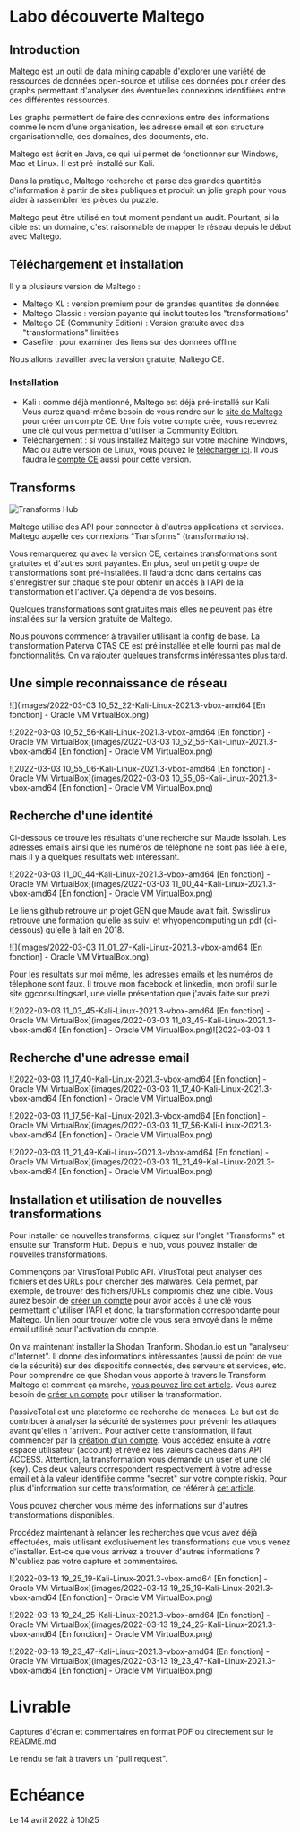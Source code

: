 # Labo découverte Maltego

## Introduction

Maltego est un outil de data mining capable d'explorer une variété de ressources de données open-source et utilise ces données pour créer des graphs permettant d'analyser des éventuelles connexions identifiées entre ces différentes ressources.

Les graphs permettent de faire des connexions entre des informations comme le nom d'une organisation, les adresse email et son structure organisationnelle, des domaines, des documents, etc.

Maltego est écrit en Java, ce qui lui permet de fonctionner sur Windows, Mac et Linux. Il est pré-installé sur Kali.

Dans la pratique, Maltego recherche et parse des grandes quantités d'information à partir de sites publiques et produit un jolie graph pour vous aider à rassembler les pièces du puzzle.

Maltego peut être utilisé en tout moment pendant un audit. Pourtant, si la cible est un domaine, c'est raisonnable de mapper le réseau depuis le début avec Maltego.

## Téléchargement et installation

Il y a plusieurs version de Maltego :

- Maltego XL : version premium pour de grandes quantités de données
- Maltego Classic : version payante qui inclut toutes les "transformations"
- Maltego CE (Community Edition) : Version gratuite avec des "transformations" limitées
- Casefile : pour examiner des liens sur des données offline

Nous allons travailler avec la version gratuite, Maltego CE.

### Installation

- Kali : comme déjà mentionné, Maltego est déjà pré-installé sur Kali. Vous aurez quand-même besoin de vous rendre sur le [site de Maltego](https://www.maltego.com/ce-registration/) pour créer un compte CE. Une fois votre compte crée, vous recevrez une clé qui vous permettra d'utiliser la Community Edition.
- Téléchargement : si vous installez Maltego sur votre machine Windows, Mac ou autre version de Linux, vous pouvez le [télécharger ici](https://www.maltego.com/downloads/). Il vous faudra le [compte CE](https://www.maltego.com/ce-registration/) aussi pour cette version. 

## Transforms

![Transforms Hub](images/transform_hub.png)

Maltego utilise des API pour connecter à d'autres applications et services. Maltego appelle ces connexions "Transforms" (transformations). 

Vous remarquerez qu'avec la version CE, certaines transformations sont gratuites et d'autres sont payantes. En plus, seul un petit groupe de transformations sont pré-installées. Il faudra donc dans certains cas s'enregistrer sur chaque site pour obtenir un accès à l'API de la transformation et l'activer. Ça dépendra de vos besoins.

Quelques transformations sont gratuites mais elles ne peuvent pas être installées sur la version gratuite de Maltego.

Nous pouvons commencer à travailler utilisant la config de base. La transformation Paterva CTAS CE est pré installée et elle fourni pas mal de fonctionnalités. On va rajouter quelques transforms intéressantes plus tard. 

## Une simple reconnaissance de réseau



![](images/2022-03-03 10_52_22-Kali-Linux-2021.3-vbox-amd64 [En fonction] - Oracle VM VirtualBox.png)

![2022-03-03 10_52_56-Kali-Linux-2021.3-vbox-amd64 [En fonction] - Oracle VM VirtualBox](images/2022-03-03 10_52_56-Kali-Linux-2021.3-vbox-amd64 [En fonction] - Oracle VM VirtualBox.png)

![2022-03-03 10_55_06-Kali-Linux-2021.3-vbox-amd64 [En fonction] - Oracle VM VirtualBox](images/2022-03-03 10_55_06-Kali-Linux-2021.3-vbox-amd64 [En fonction] - Oracle VM VirtualBox.png)



## Recherche d'une identité

Ci-dessous ce trouve les résultats d'une recherche sur Maude Issolah. Les adresses emails ainsi que les numéros de téléphone ne sont pas liée à elle, mais il y a quelques résultats web intéressant.  

![2022-03-03 11_00_44-Kali-Linux-2021.3-vbox-amd64 [En fonction] - Oracle VM VirtualBox](images/2022-03-03 11_00_44-Kali-Linux-2021.3-vbox-amd64 [En fonction] - Oracle VM VirtualBox.png)

Le liens github retrouve un projet GEN que Maude avait fait. Swisslinux retrouve une formation qu'elle as suivi et whyopencomputing un pdf (ci-dessous) qu'elle à fait en 2018.

![](images/2022-03-03 11_01_27-Kali-Linux-2021.3-vbox-amd64 [En fonction] - Oracle VM VirtualBox.png)

Pour les résultats sur moi même, les adresses emails et les numéros de téléphone sont faux. Il trouve mon facebook et linkedin, mon profil sur le site ggconsultingsarl, une vielle présentation que j'avais faite sur prezi.

![2022-03-03 11_03_45-Kali-Linux-2021.3-vbox-amd64 [En fonction] - Oracle VM VirtualBox](images/2022-03-03 11_03_45-Kali-Linux-2021.3-vbox-amd64 [En fonction] - Oracle VM VirtualBox.png)![2022-03-03 1

## Recherche d'une adresse email



![2022-03-03 11_17_40-Kali-Linux-2021.3-vbox-amd64 [En fonction] - Oracle VM VirtualBox](images/2022-03-03 11_17_40-Kali-Linux-2021.3-vbox-amd64 [En fonction] - Oracle VM VirtualBox.png)

![2022-03-03 11_17_56-Kali-Linux-2021.3-vbox-amd64 [En fonction] - Oracle VM VirtualBox](images/2022-03-03 11_17_56-Kali-Linux-2021.3-vbox-amd64 [En fonction] - Oracle VM VirtualBox.png)

![2022-03-03 11_21_49-Kali-Linux-2021.3-vbox-amd64 [En fonction] - Oracle VM VirtualBox](images/2022-03-03 11_21_49-Kali-Linux-2021.3-vbox-amd64 [En fonction] - Oracle VM VirtualBox.png)


## Installation et utilisation de nouvelles transformations

Pour installer de nouvelles transforms, cliquez sur l'onglet "Transforms" et ensuite sur Transform Hub. Depuis le hub, vous pouvez installer de nouvelles transformations.

Commençons par VirusTotal Public API. VirusTotal peut analyser des fichiers et des URLs pour chercher des malwares. Cela permet, par exemple, de trouver des fichiers/URLs compromis chez une cible. Vous aurez besoin de [créer un compte]( https://www.virustotal.com/gui/join-us) pour avoir accès à une clé vous permettant d'utiliser l'API et donc, la transformation correspondante pour Maltego. Un lien pour trouver votre clé vous sera envoyé dans le même email utilisé pour l'activation du compte.

On va maintenant installer la Shodan Tranform. Shodan.io est un "analyseur d'Internet". Il donne des informations intéressantes (aussi de point de vue de la sécurité) sur des dispositifs connectés, des serveurs et services, etc. Pour comprendre ce que Shodan vous apporte à travers le Transform Maltego et comment ça marche, [vous pouvez lire cet article](http://maltego.blogspot.com/2016/04/abracadabra-its-shodan-time.html). Vous aurez besoin de [créer un compte](https://account.shodan.io/register) pour utiliser la transformation.

PassiveTotal est une plateforme de recherche de menaces. Le but est de contribuer à analyser la sécurité de systèmes pour prévenir les attaques avant qu'elles n 'arrivent. Pour activer cette transformation, il faut commencer par la [création d'un compte](https://community.riskiq.com/registration). Vous accédez ensuite à votre espace utilisateur (account) et révélez les valeurs cachées dans API ACCESS. Attention, la transformation vous demande un user et une clé (key). Ces deux valeurs correspondent respectivement à votre adresse email et à la valeur identifiée comme "secret" sur votre compte riskiq. Pour plus d'information sur cette transformation, ce référer à [cet article](https://blog.passivetotal.org/brand-new-maltego-transforms-and-code/).

Vous pouvez chercher vous même des informations sur d'autres transformations disponibles.

Procédez maintenant à relancer les recherches que vous avez déjà effectuées, mais utilisant exclusivement les transformations que vous venez d'installer. Est-ce que vous arrivez à trouver d'autres informations ? N'oubliez pas votre capture et commentaires.



![2022-03-13 19_25_19-Kali-Linux-2021.3-vbox-amd64 [En fonction] - Oracle VM VirtualBox](images/2022-03-13 19_25_19-Kali-Linux-2021.3-vbox-amd64 [En fonction] - Oracle VM VirtualBox.png)



![2022-03-13 19_24_25-Kali-Linux-2021.3-vbox-amd64 [En fonction] - Oracle VM VirtualBox](images/2022-03-13 19_24_25-Kali-Linux-2021.3-vbox-amd64 [En fonction] - Oracle VM VirtualBox.png)

![2022-03-13 19_23_47-Kali-Linux-2021.3-vbox-amd64 [En fonction] - Oracle VM VirtualBox](images/2022-03-13 19_23_47-Kali-Linux-2021.3-vbox-amd64 [En fonction] - Oracle VM VirtualBox.png)

# Livrable

Captures d'écran et commentaires en format PDF ou directement sur le README.md

Le rendu se fait à travers un "pull request". 

# Echéance

Le 14 avril 2022 à 10h25

